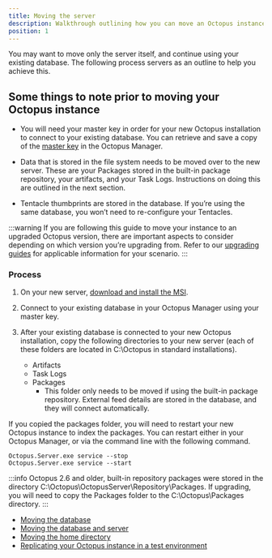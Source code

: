 ```yaml
---
title: Moving the server
description: Walkthrough outlining how you can move an Octopus instance from one server to another.
position: 1
---
```


You may want to move only the server itself, and continue using your existing database. The following process servers as an outline to help you achieve this.

## Some things to note prior to moving your Octopus instance
- You will need your master key in order for your new Octopus installation to connect to your existing database. You can retrieve and save a copy of the [master key](https://octopus.com/docs/reference/security-and-encryption) in the Octopus Manager.

- Data that is stored in the file system needs to be moved over to the new server. These are your Packages stored in the built-in package repository, your artifacts, and your Task Logs. Instructions on doing this are outlined in the next section.
- Tentacle thumbprints are stored in the database. If you’re using the same database, you won’t need to re-configure your Tentacles.

:::warning
If you are following this guide to move your instance to an upgraded Octopus version, there are important aspects to consider depending on which version you’re upgrading from. Refer to our [upgrading guides](https://octopus.com/docs/administration/upgrading) for applicable information for your scenario.
:::

### Process

1. On your new server, [download and install the MSI](https://octopus.com/downloads).

2. Connect to your existing database in your Octopus Manager using your master key.

3. After your existing database is connected to your new Octopus installation, copy the following directories to your new server (each of these folders are located in C:\Octopus in standard installations).
   - Artifacts
   - Task Logs
   - Packages
      - This folder only needs to be moved if using the built-in package repository. External feed details are stored in the database, and they will connect automatically.

If you copied the packages folder, you will need to restart your new Octopus instance to index the packages. You can restart either in your Octopus Manager, or via the command line with the following command.
```
Octopus.Server.exe service --stop
Octopus.Server.exe service --start
```
:::info
Octopus 2.6 and older, built-in repository packages were stored in the directory C:\Octopus\OctopusServer\Repository\Packages. If upgrading, you will need to copy the Packages folder to the C:\Octopus\Packages directory.
:::

- [Moving the database](/docs/move-the-database.md)
- [Moving the database and server](/docs/move-the-database-and-server.md)
- [Moving the home directory](/docs/getting-started.md)
- [Replicating your Octopus instance in a test environment](/docs/replicating-your-octopus-instance-in-a-test-environment.md)
